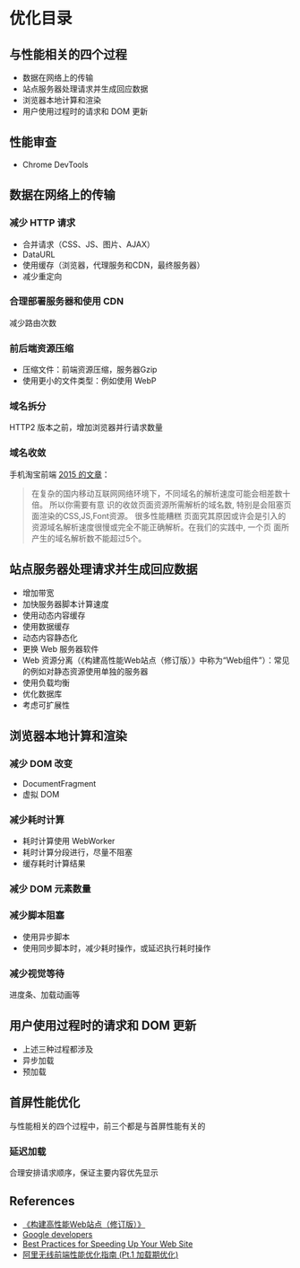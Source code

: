 # 优化目录

## 与性能相关的四个过程
* 数据在网络上的传输
* 站点服务器处理请求并生成回应数据
* 浏览器本地计算和渲染
* 用户使用过程时的请求和 DOM 更新


## 性能审查
* Chrome DevTools


## 数据在网络上的传输
### 减少 HTTP 请求
* 合并请求（CSS、JS、图片、AJAX）
* DataURL
* 使用缓存（浏览器，代理服务和CDN，最终服务器）
* 减少重定向

### 合理部署服务器和使用 CDN
减少路由次数

### 前后端资源压缩
* 压缩文件：前端资源压缩，服务器Gzip
* 使用更小的文件类型：例如使用 WebP

### 域名拆分
HTTP2 版本之前，增加浏览器并行请求数量

### 域名收敛
手机淘宝前端 [2015 的文章](https://github.com/amfe/article/issues/1)：
> 在复杂的国内移动互联网网络环境下，不同域名的解析速度可能会相差数十倍。 所以你需要有意
识的收敛页面资源所需解析的域名数, 特别是会阻塞页面渲染的CSS,JS,Font资源。 很多性能糟糕
页面究其原因或许会是引入的资源域名解析速度很慢或完全不能正确解析。在我们的实践中, 一个页
面所产生的域名解析数不能超过5个。


## 站点服务器处理请求并生成回应数据
* 增加带宽
* 加快服务器脚本计算速度
* 使用动态内容缓存
* 使用数据缓存
* 动态内容静态化
* 更换 Web 服务器软件
* Web 资源分离（《构建高性能Web站点（修订版）》中称为“Web组件”）：常见的例如对静态资源使用单独的服务器
* 使用负载均衡
* 优化数据库
* 考虑可扩展性


## 浏览器本地计算和渲染
### 减少 DOM 改变
* DocumentFragment
* 虚拟 DOM

### 减少耗时计算
* 耗时计算使用 WebWorker
* 耗时计算分段进行，尽量不阻塞
* 缓存耗时计算结果

### 减少 DOM 元素数量

### 减少脚本阻塞
* 使用异步脚本
* 使用同步脚本时，减少耗时操作，或延迟执行耗时操作

### 减少视觉等待
进度条、加载动画等


## 用户使用过程时的请求和 DOM 更新
* 上述三种过程都涉及
* 异步加载
* 预加载


## 首屏性能优化
与性能相关的四个过程中，前三个都是与首屏性能有关的

### 延迟加载
合理安排请求顺序，保证主要内容优先显示


## References
* [《构建高性能Web站点（修订版）》](https://book.douban.com/subject/10812787/)
* [Google developers](https://developers.google.com/web/fundamentals/performance/why-performance-matters/)
* [Best Practices for Speeding Up Your Web Site](https://developer.yahoo.com/performance/rules.html)
* [阿里无线前端性能优化指南 (Pt.1 加载期优化) ](https://github.com/amfe/article/issues/1)
